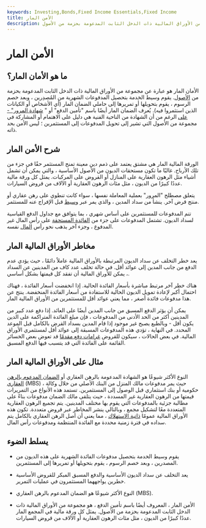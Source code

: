 ```yaml
---
keywords: Investing,Bonds,Fixed Income Essentials,Fixed Income
title: الأمن المار
description: الأمان المار ، المعروف أيضًا باسم أمان الدفع ، هو مجموعة من الأوراق المالية ذات الدخل الثابت المدعومة بحزمة من الأصول.
---
```


# الأمن المار
## ما هو الأمان المار؟

الأمان المار هو عبارة عن مجموعة من الأوراق المالية ذات الدخل الثابت المدعومة بحزمة من [الأصول](/asset). يقوم وسيط الخدمة بتحصيل المدفوعات الشهرية من المُصدِرين ، وبعد خصم الرسوم ، يقوم بتحويلها أو تمريرها إلى حاملي الضمان المار (أي الأشخاص أو الكيانات الذين استثمروا فيه). يُعرف الضمان المار أيضًا باسم "تأمين الدفع" أو " [شهادة المرور" - على](/passthroughcertificate) الرغم من أن الشهادة من الناحية الفنية هي دليل على الاهتمام أو المشاركة في مجموعة من الأصول التي تشير إلى تحويل المدفوعات إلى المستثمرين ؛ ليس الأمن بحد ذاته.

## شرح الأمن المار

الورقة المالية المار هي مشتق يعتمد على ذمم دين معينة تمنح المستثمر حقًا في جزء من تلك الأرباح. غالبًا ما تكون مستحقات الديون من الأصول الأساسية ، والتي يمكن أن تشمل أشياء مثل الرهون العقارية على المنازل أو القروض على المركبات. يمثل كل ورقة مالية عددًا كبيرًا من الديون ، مثل مئات الرهون العقارية أو الآلاف من قروض السيارات.

يتعلق مصطلح "المرور" بعملية المعاملة نفسها ، سواء كانت تنطوي على رهن عقاري أو منتج قرض آخر. ينشأ من سداد المدين ، والذي يمر عبر [وسيط](/financialintermediary) قبل الإفراج عنه للمستثمر.

تتم المدفوعات للمستثمرين على أساس شهري ، بما يتوافق مع جداول الدفع القياسية لسداد الديون. تشتمل المدفوعات على جزء من [الفائدة المستحقة](/accruedinterest) على رأس المال غير المدفوع ، وجزء آخر يذهب نحو رأس [المال](/principal) نفسه.

## مخاطر الأوراق المالية المار

يعد خطر التخلف عن سداد الديون المرتبطة بالأوراق المالية عاملاً دائمًا ، حيث يؤدي عدم الدفع من جانب المدين إلى عوائد أقل. في حالة تخلف عدد كاف من المدينين عن السداد ، يمكن للأوراق المالية أن تفقد كل قيمتها بشكل أساسي.

هناك خطر آخر مرتبط مباشرة بأسعار الفائدة الحالية. إذا انخفضت أسعار الفائدة ، فهناك احتمال أكبر لإعادة تمويل الديون الحالية للاستفادة من أسعار الفائدة المنخفضة. ينتج عن هذا مدفوعات فائدة أصغر ، مما يعني عوائد أقل للمستثمرين من الأوراق المالية المار.

يمكن أن يؤثر الدفع المسبق من جانب المدين أيضًا على العائد. إذا دفع عدد كبير من المدينين أكثر من الحد الأدنى من المدفوعات ، فإن مبلغ الفائدة المتراكمة على الدين يكون أقل - وبالطبع يصبح غير موجود إذا قام المدين بسداد القرض بالكامل قبل الموعد المحدد. في النهاية ، تؤدي هذه المدفوعات المسبقة إلى عوائد أقل لمستثمري الأوراق المالية. في بعض الحالات ، سيكون للقروض [غرامات دفع مقدمًا](/prepaymentpenalty) قد تعوض بعض الخسائر القائمة على الفائدة التي قد يتسبب فيها الدفع المسبق.

## مثال على الأوراق المالية المار

النوع الأكثر شيوعًا هو الشهادة المدعومة بالرهن العقاري أو [الضمان المدعوم بالرهن العقاري](/mbs) (MBS) ، حيث يمر مدفوعات مالك المنزل من البنك الأصلي من خلال وكالة حكومية أو بنك استثماري قبل الوصول إلى المستثمرين. تستمد هذه الأنواع من التمريرات قيمتها من الرهون العقارية غير المسددة ، حيث يتلقى مالك الضمان مدفوعات بناءً على مطالبة جزئية بالمدفوعات التي يقوم بها مختلف المدينين. يتم تجميع الرهون العقارية المتعددة معًا لتشكيل مجمع ، وبالتالي ينشر المخاطر عبر قروض متعددة. تكون هذه الأوراق المالية عمومًا [ذاتية الاستهلاك](/self-amortizing_loan) ، مما يعني أن أصل الرهن العقاري بالكامل يتم سداده في فترة زمنية محددة مع الفائدة المنتظمة ومدفوعات رأس المال.

## يسلط الضوء

- يقوم وسيط الخدمة بتحصيل مدفوعات الفائدة الشهرية على هذه الديون من المصدرين ، وبعد خصم الرسوم ، يقوم بتحويلها أو تمريرها إلى المستثمرين.

- يعد التخلف عن سداد الديون الأساسية والدفع المسبق المبكر للقروض الأساسية خطرين يواجههما المستثمرون في عمليات التمرير.

- النوع الأكثر شيوعًا هو الضمان المدعوم بالرهن العقاري (MBS).

- الأمن المار ، المعروف أيضًا باسم تأمين الدفع ، هو مجموعة من الأوراق المالية ذات الدخل الثابت المدعومة بحزمة من الأصول. يمثل كل ورقة مالية في المجمع المار عددًا كبيرًا من الديون ، مثل مئات الرهون العقارية أو الآلاف من قروض السيارات.


